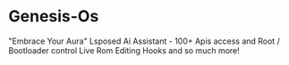 # Genesis-Os
"Embrace Your Aura" Lsposed Ai Assistant - 100+ Apis access and Root / Bootloader control Live Rom Editing  Hooks and so much more!
